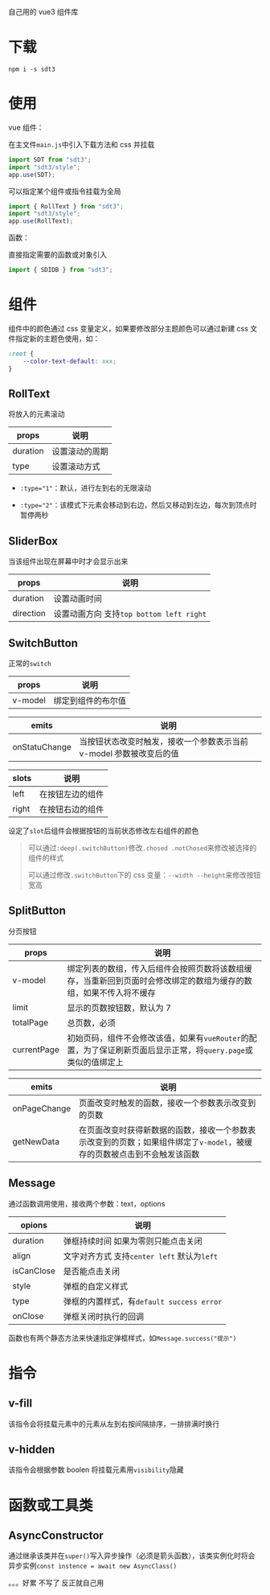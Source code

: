 自己用的 vue3 组件库

# 下载

`npm i -s sdt3`

# 使用

vue 组件：

在主文件`main.js`中引入下载方法和 css 并挂载

```javascript
import SDT from "sdt3";
import "sdt3/style";
app.use(SDT);
```

可以指定某个组件或指令挂载为全局

```javascript
import { RollText } from "sdt3";
import "sdt3/style";
app.use(RollText);
```

函数：

直接指定需要的函数或对象引入

```javascript
import { SDIDB } from "sdt3";
```

# 组件

组件中的颜色通过 css 变量定义，如果要修改部分主题颜色可以通过新建 css 文件指定新的主题色使用，如：

```css
:root {
    --color-text-default: xxx;
}
```

## RollText

将放入的元素滚动

| props    | 说明           |
| -------- | -------------- |
| duration | 设置滚动的周期 |
| type     | 设置滚动方式   |

-   `:type="1"`：默认，进行左到右的无限滚动

-   `:type="2"`：该模式下元素会移动到右边，然后又移动到左边，每次到顶点时暂停两秒

## SliderBox

当该组件出现在屏幕中时才会显示出来

| props     | 说明                                     |
| --------- | ---------------------------------------- |
| duration  | 设置动画时间                             |
| direction | 设置动画方向 支持`top bottom left right` |

## SwitchButton

正常的`switch`

| props   | 说明               |
| ------- | ------------------ |
| v-model | 绑定到组件的布尔值 |

| emits         | 说明                                                                |
| ------------- | ------------------------------------------------------------------- |
| onStatuChange | 当按钮状态改变时触发，接收一个参数表示当前 v-model 参数被改变后的值 |

| slots | 说明             |
| ----- | ---------------- |
| left  | 在按钮左边的组件 |
| right | 在按钮右边的组件 |

设定了`slot`后组件会根据按钮的当前状态修改左右组件的颜色

> 可以通过`:deep(.switchButton)`修改`.chosed .notChosed`来修改被选择的组件的样式
>
> 可以通过修改`.switchButton`下的 css 变量：`--width --height`来修改按钮宽高

## SplitButton

分页按钮

| props       | 说明                                                                                                               |
| ----------- | ------------------------------------------------------------------------------------------------------------------ |
| v-model     | 绑定列表的数组，传入后组件会按照页数将该数组缓存，当重新回到页面时会修改绑定的数组为缓存的数组，如果不传入将不缓存 |
| limit       | 显示的页数按钮数，默认为 7                                                                                         |
| totalPage   | 总页数，必须                                                                                                       |
| currentPage | 初始页码，组件不会修改该值，如果有`vueRouter`的配置，为了保证刷新页面后显示正常，将`query.page`或类似的值绑定上    |

| emits        | 说明                                                                                                                    |
| ------------ | ----------------------------------------------------------------------------------------------------------------------- |
| onPageChange | 页面改变时触发的函数，接收一个参数表示改变到的页数                                                                      |
| getNewData   | 在页面改变时获得新数据的函数，接收一个参数表示改变到的页数；如果组件绑定了`v-model`，被缓存的页数被点击到不会触发该函数 |

## Message

通过函数调用使用，接收两个参数：text，options

| opions     | 说明                                        |
| ---------- | ------------------------------------------- |
| duration   | 弹框持续时间 如果为零则只能点击关闭         |
| align      | 文字对齐方式 支持`center left` 默认为`left` |
| isCanClose | 是否能点击关闭                              |
| style      | 弹框的自定义样式                            |
| type       | 弹框的内置样式，有`default success error`   |
| onClose    | 弹框关闭时执行的回调                        |

函数也有两个静态方法来快速指定弹框样式，如`Message.success("提示")`

# 指令

## v-fill

该指令会将挂载元素中的元素从左到右按间隔排序，一排排满时换行

## v-hidden

该指令会根据参数 boolen 将挂载元素用`visibility`隐藏

# 函数或工具类

## AsyncConstructor

通过继承该类并在`super()`写入异步操作（必须是箭头函数），该类实例化时将会异步实例`const instence = await new AsyncClass()`

。。。好累 不写了 反正就自己用
